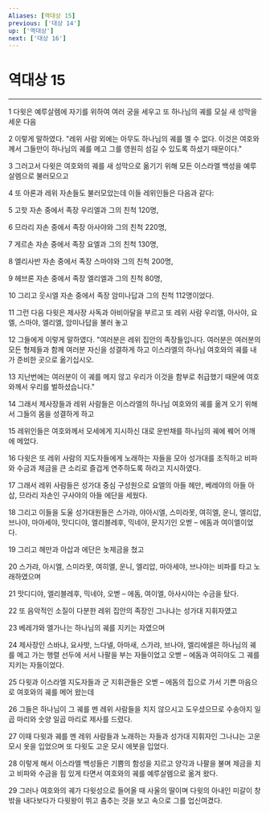 ```yaml
---
Aliases: [역대상 15]
previous: ['대상 14']
up: ['역대상']
next: ['대상 16']
---
```

# 역대상 15

***


1 다윗은 예루살렘에 자기를 위하여 여러 궁을 세우고 또 하나님의 궤를 모실 새 성막을 세운 다음 

2 이렇게 말하였다. "레위 사람 외에는 아무도 하나님의 궤를 멜 수 없다. 이것은 여호와께서 그들만이 하나님의 궤를 메고 그를 영원히 섬길 수 있도록 하셨기 때문이다." 

3 그러고서 다윗은 여호와의 궤를 새 성막으로 옮기기 위해 모든 이스라엘 백성을 예루살렘으로 불러모으고 

4 또 아론과 레위 자손들도 불러모았는데 이들 레위인들은 다음과 같다: 

5 고핫 자손 중에서 족장 우리엘과 그의 친척 120명, 

6 므라리 자손 중에서 족장 아사야와 그의 친척 220명, 

7 게르손 자손 중에서 족장 요엘과 그의 친척 130명, 

8 엘리사반 자손 중에서 족장 스마야와 그의 친척 200명, 

9 헤브론 자손 중에서 족장 엘리엘과 그의 친척 80명, 

10 그리고 웃시엘 자손 중에서 족장 암미나답과 그의 친척 112명이었다. 

11 그런 다음 다윗은 제사장 사독과 아비아달을 부르고 또 레위 사람 우리엘, 아사야, 요엘, 스마야, 엘리엘, 암미나답을 불러 놓고 

12 그들에게 이렇게 말하였다. "여러분은 레위 집안의 족장들입니다. 여러분은 여러분의 모든 형제들과 함께 여러분 자신을 성결하게 하고 이스라엘의 하나님 여호와의 궤를 내가 준비한 곳으로 옮기십시오. 

13 지난번에는 여러분이 이 궤를 메지 않고 우리가 이것을 함부로 취급했기 때문에 여호와께서 우리를 벌하셨습니다." 

14 그래서 제사장들과 레위 사람들은 이스라엘의 하나님 여호와의 궤를 옮겨 오기 위해서 그들의 몸을 성결하게 하고 

15 레위인들은 여호와께서 모세에게 지시하신 대로 운반채를 하나님의 궤에 꿰어 어깨에 메었다. 

16 다윗은 또 레위 사람의 지도자들에게 노래하는 자들을 모아 성가대를 조직하고 비파와 수금과 제금을 큰 소리로 즐겁게 연주하도록 하라고 지시하였다. 

17 그래서 레위 사람들은 성가대 중심 구성원으로 요엘의 아들 헤만, 베레야의 아들 아삽, 므라리 자손인 구사야의 아들 에단을 세웠다. 

18 그리고 이들을 도울 성가대원들은 스가랴, 야아시엘, 스미라못, 여히엘, 운니, 엘리압, 브나야, 마아세야, 맛디디야, 엘리블레후, 믹네야, 문지기인 오벧 – 에돔과 여이엘이었다. 

19 그리고 헤만과 아삽과 에단은 놋제금을 쳤고 

20 스가랴, 아시엘, 스미라못, 여히엘, 운니, 엘리압, 마아세야, 브나야는 비파를 타고 노래하였으며 

21 맛디디야, 엘리블레후, 믹네야, 오벧 – 에돔, 여이엘, 아사시야는 수금을 탔다. 

22 또 음악적인 소질이 다분한 레위 집안의 족장인 그나냐는 성가대 지휘자였고 

23 베레갸와 엘가나는 하나님의 궤를 지키는 자였으며 

24 제사장인 스바냐, 요사밧, 느다넬, 아마새, 스가랴, 브나야, 엘리에셀은 하나님의 궤를 메고 가는 행렬 선두에 서서 나팔을 부는 자들이었고 오벧 – 에돔과 여히야도 그 궤를 지키는 자들이었다. 

25 다윗과 이스라엘 지도자들과 군 지휘관들은 오벧 – 에돔의 집으로 가서 기쁜 마음으로 여호와의 궤를 메어 왔는데 

26 그들은 하나님이 그 궤를 멘 레위 사람들을 치지 않으시고 도우셨으므로 수송아지 일곱 마리와 숫양 일곱 마리로 제사를 드렸다. 

27 이때 다윗과 궤를 멘 레위 사람들과 노래하는 자들과 성가대 지휘자인 그나냐는 고운 모시 옷을 입었으며 또 다윗도 고운 모시 에봇을 입었다. 

28 이렇게 해서 이스라엘 백성들은 기쁨의 함성을 지르고 양각과 나팔을 불며 제금을 치고 비파와 수금을 힘 있게 타면서 여호와의 궤를 예루살렘으로 옮겨 왔다. 

29 그러나 여호와의 궤가 다윗성으로 들어올 때 사울의 딸이며 다윗의 아내인 미갈이 창 밖을 내다보다가 다윗왕이 뛰고 춤추는 것을 보고 속으로 그를 업신여겼다.
